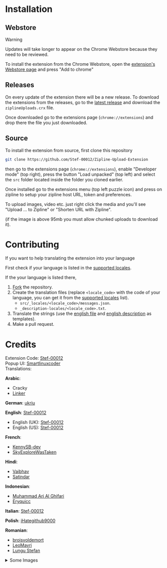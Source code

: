 # Installation

## Webstore

> [!WARNING]
> Updates will take longer to appear on the Chrome Webstore because they need to be reviewed.

To install the extension from the Chrome Webstore, open the [extension's Webstore page](https://chromewebstore.google.com/detail/zipline-upload/nckdinonilcnlmjipgggnejkpdldjmjn) and press "Add to chrome"

## Releases

On every update of the extension there will be a new release.
To download the extensions from the releases, go to the [latest release](https://github.com/stef-00012/Zipline-Upload-Extension/releases/latest) and download the `ziplineUploads.crx` file.

Once downloaded go to the extensions page (`chrome://extensions`) and drop there the file you just downloaded.

## Source

To install the extension from source, first clone this repository
```sh
git clone https://github.com/Stef-00012/Zipline-Upload-Extension
```
then go to the extensions page (`chrome://extensions`), enable "Developer mode" (top right), press the button "Load unpacked" (top left) and select the `src` folder located inside the folder you cloned earlier.

Once installed go to the extensions menu (top left puzzle icon) and press on zipline to setup your zipline host URL, token and preferences.

To upload images, video etc. just right click the media and you'll see "Upload ... to Zipline" or "Shorten URL with Zipline".

(if the image is above 95mb you must allow chunked uploads to download it).

# Contributing

If you want to help translating the extension into your language

First check if your language is listed in the [supported locales](https://developer.chrome.com/docs/extensions/reference/api/i18n#locales).

If the your language is listed there,

1. [Fork](https://github.com/Stef-00012/Zipline-Upload-Extension/fork) the repository.
2. Create the translation files (replace `<locale_code>` with the code of your language, you can get it from the [supported locales](https://developer.chrome.com/docs/extensions/reference/api/i18n#locales) list).
    - `src/_locales/<locale_code>/messages.json`.
    - `_description-locales/<locale_code>.txt`.
3. Translate the strings (use the [english file](https://github.com/Stef-00012/Zipline-Upload-Extension/blob/main/src/_locales/en/messages.json) and [english description](https://github.com/Stef-00012/Zipline-Upload-Extension/blob/main/_description-locales/en.txt) as templates).
4. Make a pull request.

# Credits

Extension Code: [Stef-00012](https://github.com/Stef-00012)<br />
Popup UI: [Smartlinuxcoder](https://github.com/Smartlinuxcoder)<br />
Translations:

**Arabic**:
- Cracky
- [Linker](https://github.com/linkersh)

**German**: [ukriu](https://github.com/ukriu)

**English**: [Stef-00012](https://github.com/Stef-00012)
- English (UK): [Stef-00012](https://github.com/Stef-00012)
- English (US): [Stef-00012](https://github.com/Stef-00012)

**French**: 
- [KennySB-dev](https://github.com/KennySB-dev)
- [SkyExploreWasTaken](https://github.com/SkyExploreWasTaken)

**Hindi**:
- [Vaibhav](https://github.com/VaibhavSys)
- [Satindar](https://github.com/Satindar31)

**Indonesian**:
- [Muhammad Ari Al Ghifari](https://github.com/alfari24)
- [Eryquicc](https://github.com/Eryquicc)

**Italian**: [Stef-00012](https://github.com/Stef-00012)

**Polish**: [iHategithub9000](https://github.com/iHategithub9000)

**Romanian**:
- [broisvoldemort](https://github.com/broisvoldemort)
- [LeoMavri](https://github.com/LeoMavri)
- [Lungu Stefan](https://github.com/lungustefan) 

<details>
  <summary>Some Images</summary>

  ![image](https://github.com/user-attachments/assets/b19d9fb5-44e8-4779-911c-737eacb70112)
  ![image](https://github.com/user-attachments/assets/43bef7a2-a54e-4241-8bcc-890bc1290805)
  ![image](https://github.com/user-attachments/assets/afcde9f0-7745-4b72-ab83-9922b1455683)
  ![image](https://github.com/user-attachments/assets/2a4e937e-bdc9-423a-a468-c2757a32c15f)
  ![image](https://github.com/user-attachments/assets/4db3e81e-2b22-467a-a72d-24e7f899b6b8)
  ![image](https://github.com/user-attachments/assets/dedb9987-a25b-49e2-99bc-5d6bac67c8f1)
  ![image](https://github.com/user-attachments/assets/a50caade-32c1-4825-9bed-b8197ca963ae)
  ![image](https://github.com/user-attachments/assets/a01a1f63-4358-4ca5-b793-bcc134c876ee)

</details>
